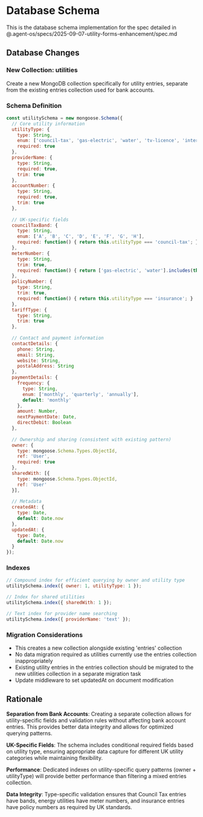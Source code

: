 # Database Schema

This is the database schema implementation for the spec detailed in @.agent-os/specs/2025-09-07-utility-forms-enhancement/spec.md

## Database Changes

### New Collection: utilities
Create a new MongoDB collection specifically for utility entries, separate from the existing entries collection used for bank accounts.

### Schema Definition
```javascript
const utilitySchema = new mongoose.Schema({
  // Core utility information
  utilityType: {
    type: String,
    enum: ['council-tax', 'gas-electric', 'water', 'tv-licence', 'internet-phone', 'insurance'],
    required: true
  },
  providerName: {
    type: String,
    required: true,
    trim: true
  },
  accountNumber: {
    type: String,
    required: true,
    trim: true
  },
  
  // UK-specific fields
  councilTaxBand: {
    type: String,
    enum: ['A', 'B', 'C', 'D', 'E', 'F', 'G', 'H'],
    required: function() { return this.utilityType === 'council-tax'; }
  },
  meterNumber: {
    type: String,
    trim: true,
    required: function() { return ['gas-electric', 'water'].includes(this.utilityType); }
  },
  policyNumber: {
    type: String,
    trim: true,
    required: function() { return this.utilityType === 'insurance'; }
  },
  tariffType: {
    type: String,
    trim: true
  },
  
  // Contact and payment information
  contactDetails: {
    phone: String,
    email: String,
    website: String,
    postalAddress: String
  },
  paymentDetails: {
    frequency: {
      type: String,
      enum: ['monthly', 'quarterly', 'annually'],
      default: 'monthly'
    },
    amount: Number,
    nextPaymentDate: Date,
    directDebit: Boolean
  },
  
  // Ownership and sharing (consistent with existing pattern)
  owner: {
    type: mongoose.Schema.Types.ObjectId,
    ref: 'User',
    required: true
  },
  sharedWith: [{
    type: mongoose.Schema.Types.ObjectId,
    ref: 'User'
  }],
  
  // Metadata
  createdAt: {
    type: Date,
    default: Date.now
  },
  updatedAt: {
    type: Date,
    default: Date.now
  }
});
```

### Indexes
```javascript
// Compound index for efficient querying by owner and utility type
utilitySchema.index({ owner: 1, utilityType: 1 });

// Index for shared utilities
utilitySchema.index({ sharedWith: 1 });

// Text index for provider name searching
utilitySchema.index({ providerName: 'text' });
```

### Migration Considerations
- This creates a new collection alongside existing 'entries' collection
- No data migration required as utilities currently use the entries collection inappropriately
- Existing utility entries in the entries collection should be migrated to the new utilities collection in a separate migration task
- Update middleware to set updatedAt on document modification

## Rationale

**Separation from Bank Accounts**: Creating a separate collection allows for utility-specific fields and validation rules without affecting bank account entries. This provides better data integrity and allows for optimized querying patterns.

**UK-Specific Fields**: The schema includes conditional required fields based on utility type, ensuring appropriate data capture for different UK utility categories while maintaining flexibility.

**Performance**: Dedicated indexes on utility-specific query patterns (owner + utilityType) will provide better performance than filtering a mixed entries collection.

**Data Integrity**: Type-specific validation ensures that Council Tax entries have bands, energy utilities have meter numbers, and insurance entries have policy numbers as required by UK standards.